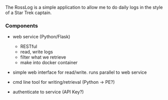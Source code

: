 The RossLog is a simple application to allow me to do daily logs in the style of a Star Trek captain.

### Components
- web service (Python/Flask)
    - RESTful
    - read, write logs
    - filter what we retrieve
    - make into docker container

- simple web interface for read/write.  runs parallel to web service

- cmd line tool for writing/retrieval (Python -> PE?)
    
- authenticate to service (API Key?)